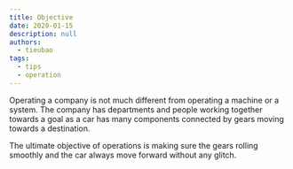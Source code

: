 ```yaml
---
title: Objective
date: 2020-01-15
description: null
authors:
  - tieubao
tags: 
  - tips
  - operation
---
```


Operating a company is not much different from operating a machine or a system. The company has departments and people working together towards a goal as a car has many components connected by gears moving towards a destination.

The ultimate objective of operations is making sure the gears rolling smoothly and the car always move forward without any glitch.

